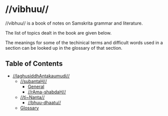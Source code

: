 # //vibhuu//

//vibhuu// is a book of notes on Samskrita grammar and literature.

The list of topics dealt in the book are given below.

The meanings for some of the techinical terms and difficult words used in a section can be looked up in the glossary of that section.

## Table of Contents

- [//laghusiddhAntakaumudi//](#/lsk/)
  - [//subantaH//](#/lsk/subanta/)
    - [General](#/lsk/subanta/general/)
    - [//rAma-shabdaH//](#/lsk/subanta/raama-sabdah/)
  - [//ti~Nanta//](#/lsk/tinanta/)
    - [//bhuu-dhaatu//](#/lsk/tinanta/bhuu/)
  - [Glossary](#/lsk/glossary)

<!--

## Purpose(s) of the Book

- Material for understanding Samskrita grammar and literature.

## Limitations of the Book

- My knowledge. book grows as my knowledge grows.
- Not comprehensive. so only for reference.
- It's just a notebook.



-->
